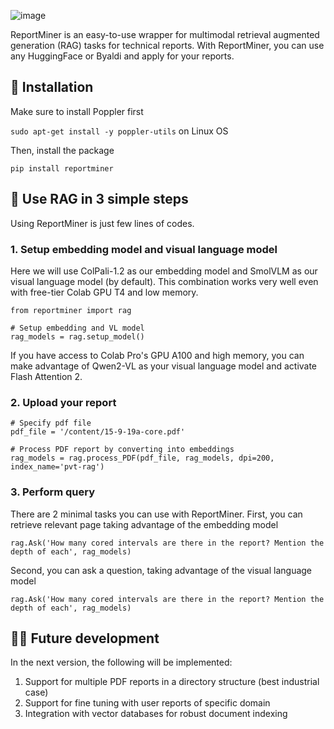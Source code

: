 ![image](https://github.com/user-attachments/assets/c9bcf0b6-5335-49ea-9b9a-eba9d51feb40)

ReportMiner is an easy-to-use wrapper for multimodal retrieval augmented generation (RAG) tasks for technical reports. With ReportMiner, you can use any HuggingFace or Byaldi and apply for your reports. 

## 🤖 Installation
Make sure to install Poppler first

`sudo apt-get install -y poppler-utils` on Linux OS

Then, install the package

`pip install reportminer`

## 🚀 Use RAG in 3 simple steps

Using ReportMiner is just few lines of codes. 

### 1. Setup embedding model and visual language model

Here we will use ColPali-1.2 as our embedding model and SmolVLM as our visual language model (by default). This combination works very well even with free-tier Colab GPU T4 and low memory.

```
from reportminer import rag

# Setup embedding and VL model
rag_models = rag.setup_model()
```

If you have access to Colab Pro's GPU A100 and high memory, you can make advantage of Qwen2-VL as your visual language model and activate Flash Attention 2.

### 2. Upload your report

```
# Specify pdf file
pdf_file = '/content/15-9-19a-core.pdf'

# Process PDF report by converting into embeddings
rag_models = rag.process_PDF(pdf_file, rag_models, dpi=200, index_name='pvt-rag')
```

### 3. Perform query

There are 2 minimal tasks you can use with ReportMiner. First, you can retrieve relevant page taking advantage of the embedding model

```
rag.Ask('How many cored intervals are there in the report? Mention the depth of each', rag_models)
```

Second, you can ask a question, taking advantage of the visual language model

```
rag.Ask('How many cored intervals are there in the report? Mention the depth of each', rag_models)
```

## 👨‍💻 Future development

In the next version, the following will be implemented:

1. Support for multiple PDF reports in a directory structure (best industrial case)
2. Support for fine tuning with user reports of specific domain
3. Integration with vector databases for robust document indexing 



